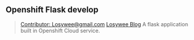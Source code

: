 ## Openshift Flask develop

> [Contributor: Losywee@gmail.com](http://py.mmda.info)
> [Losywee Blog](http://blog.mmda.info)
> A flask application built in Openshift Cloud service.
